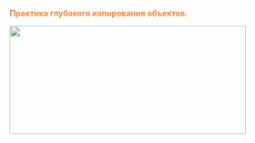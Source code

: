 <span style="color:#F8843EFF">**Практика глубокого копирования объектов.**</span>

<img src="https://www.onlyoffice.com/blog/wp-content/uploads/2021/07/copy-doc-onlyoffice.png" width="415" height="190" />
